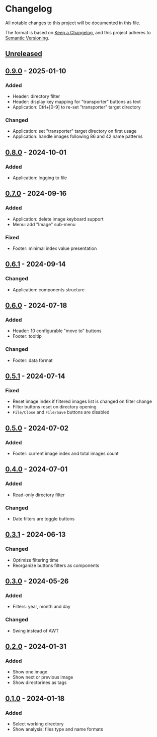 # Changelog

All notable changes to this project will be documented in this file.

The format is based on [Keep a Changelog](https://keepachangelog.com/en/1.0.0/),
and this project adheres to [Semantic Versioning](https://semver.org/spec/v2.0.0.html).

## [Unreleased]

## [0.9.0] - 2025-01-10

### Added

- Header: directory filter
- Header: display key mapping for "transporter" buttons as text
- Application: Ctrl+[0-9] to re-set "transporter" target directory

### Changed

- Application: set "transporter" target directory on first usage
- Application: handle images following 86 and 42 name patterns

## [0.8.0] - 2024-10-01

### Added

- Application: logging to file

## [0.7.0] - 2024-09-16

### Added

- Application: delete image keyboard support
- Menu: add "Image" sub-menu

### Fixed

- Footer: minimal index value presentation

## [0.6.1] - 2024-09-14

### Changed

- Application: components structure

## [0.6.0] - 2024-07-18

### Added

- Header: 10 configurable "move to" buttons
- Footer: tooltip

### Changed

- Footer: data format

## [0.5.1] - 2024-07-14

### Fixed

- Reset image index if filtered images list is changed on filter change
- Filter buttons reset on directory opening
- `File/Close` and `File/Save` buttons are disabled

## [0.5.0] - 2024-07-02

### Added

- Footer: current image index and total images count

## [0.4.0] - 2024-07-01

### Added

- Read-only directory filter

### Changed

- Date filters are toggle buttons

## [0.3.1] - 2024-06-13

### Changed

- Optimize filtering time
- Reorganize buttons filters as components

## [0.3.0] - 2024-05-26

### Added

- Filters: year, month and day

### Changed

- Swing instead of AWT

## [0.2.0] - 2024-01-31

### Added

- Show one image
- Show next or previous image
- Show directorines as tags

## [0.1.0] - 2024-01-18

### Added

- Select working directory
- Show analysis: files type and name formats

[Unreleased]: https://github.com/vikian050194/tart/compare/v0.9.0...HEAD
[0.9.0]: https://github.com/vikian050194/tart/compare/v0.8.0...v0.9.0
[0.8.0]: https://github.com/vikian050194/tart/compare/v0.7.0...v0.8.0
[0.7.0]: https://github.com/vikian050194/tart/compare/v0.6.1...v0.7.0
[0.6.1]: https://github.com/vikian050194/tart/compare/v0.6.0...v0.6.1
[0.6.0]: https://github.com/vikian050194/tart/compare/v0.5.1...v0.6.0
[0.5.1]: https://github.com/vikian050194/tart/compare/v0.5.0...v0.5.1
[0.5.0]: https://github.com/vikian050194/tart/compare/v0.4.0...v0.5.0
[0.4.0]: https://github.com/vikian050194/tart/compare/v0.3.1...v0.4.0
[0.3.1]: https://github.com/vikian050194/tart/compare/v0.3.0...v0.3.1
[0.3.0]: https://github.com/vikian050194/tart/compare/v0.2.0...v0.3.0
[0.2.0]: https://github.com/vikian050194/tart/compare/v0.1.0...v0.2.0
[0.1.0]: https://github.com/vikian050194/tart/releases/tag/v0.1.0
